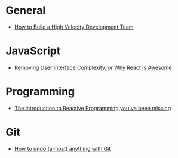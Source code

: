 General
===

- [How to Build a High Velocity Development Team](https://medium.com/javascript-scene/how-to-build-a-high-velocity-development-team-4b2360d34021)

JavaScript
===

- [Removing User Interface Complexity, or Why React is Awesome](http://jlongster.com/Removing-User-Interface-Complexity,-or-Why-React-is-Awesome)

Programming
===

- [The introduction to Reactive Programming you've been missing](https://gist.github.com/staltz/868e7e9bc2a7b8c1f754)

Git
===

- [How to undo (almost) anything with Git](https://github.com/blog/2019-how-to-undo-almost-anything-with-git)
